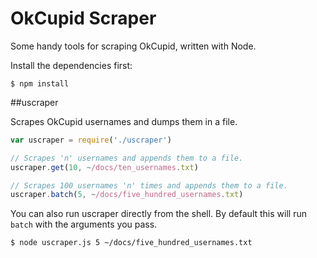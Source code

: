 OkCupid Scraper
===============

Some handy tools for scraping OkCupid, written with Node.

Install the dependencies first:

```shell
$ npm install
```

##uscraper

Scrapes OkCupid usernames and dumps them in a file. 

```javascript
var uscraper = require('./uscraper')

// Scrapes 'n' usernames and appends them to a file.
uscraper.get(10, ~/docs/ten_usernames.txt)

// Scrapes 100 usernames 'n' times and appends them to a file.
uscraper.batch(5, ~/docs/five_hundred_usernames.txt)
```

You can also run uscraper directly from the shell. By default this will run `batch` with the arguments you pass.

```shell
$ node uscraper.js 5 ~/docs/five_hundred_usernames.txt
```
